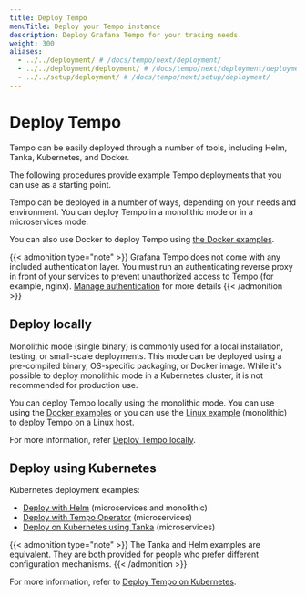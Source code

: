 ```yaml
---
title: Deploy Tempo
menuTitle: Deploy your Tempo instance
description: Deploy Grafana Tempo for your tracing needs.
weight: 300
aliases:
  - ../../deployment/ # /docs/tempo/next/deployment/
  - ../../deployment/deployment/ # /docs/tempo/next/deployment/deployment/
  - ../../setup/deployment/ # /docs/tempo/next/setup/deployment/
---
```


# Deploy Tempo

Tempo can be easily deployed through a number of tools, including Helm, Tanka, Kubernetes, and Docker.

The following procedures provide example Tempo deployments that you can use as a starting point.

Tempo can be deployed in a number of ways, depending on your needs and environment. You can deploy Tempo in a monolithic mode or in a microservices mode.

You can also use Docker to deploy Tempo using [the Docker examples](https://github.com/grafana/tempo/tree/main/example/docker-compose).

{{< admonition type="note" >}}
Grafana Tempo does not come with any included authentication layer. You must run an authenticating reverse proxy in front of your services to prevent unauthorized access to Tempo (for example, nginx). [Manage authentication](https://grafana.com/docs/tempo/<TEMPO_VERSION>/operations/authentication/) for more details
{{< /admonition >}}

## Deploy locally

Monolithic mode (single binary) is commonly used for a local installation, testing, or small-scale deployments.
This mode can be deployed using a pre-compiled binary, OS-specific packaging, or Docker image.
While it's possible to deploy monolithic mode in a Kubernetes cluster, it is not recommended for production use.

You can deploy Tempo locally using the monolithic mode. You can use using the [Docker examples](https://github.com/grafana/tempo/tree/main/example/docker-compose) or you can use the [Linux example](/docs/tempo/<TEMPO_VERSION>/set-up-for-tracing/setup-tempo/deploy/locally/linux/) (monolithic) to deploy Tempo on a Linux host.

For more information, refer [Deploy Tempo locally](/docs/tempo/<TEMPO_VERSION>/set-up-for-tracing/setup-tempo/deploy/locally/).

## Deploy using Kubernetes

Kubernetes deployment examples:

- [Deploy with Helm](/docs/tempo/<TEMPO_VERSION>/set-up-for-tracing/setup-tempo/deploy/kubernetes/helm-chart/) (microservices and monolithic)
- [Deploy with Tempo Operator](/docs/tempo/<TEMPO_VERSION>/set-up-for-tracing/setup-tempo/deploy/kubernetes/operator/) (microservices)
- [Deploy on Kubernetes using Tanka](/docs/tempo/<TEMPO_VERSION>/set-up-for-tracing/setup-tempo/deploy/kubernetes/tanka/) (microservices)

{{< admonition type="note" >}}
The Tanka and Helm examples are equivalent.
They are both provided for people who prefer different configuration mechanisms.
{{< /admonition >}}

For more information, refer to [Deploy Tempo on Kubernetes](/docs/tempo/<TEMPO_VERSION>/set-up-for-tracing/setup-tempo/deploy/kubernetes/).
